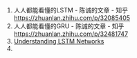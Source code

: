 1. 人人都能看懂的LSTM - 陈诚的文章 - 知乎 https://zhuanlan.zhihu.com/p/32085405
2. 人人都能看懂的GRU - 陈诚的文章 - 知乎 https://zhuanlan.zhihu.com/p/32481747
3. [Understanding LSTM Networks](http://colah.github.io/posts/2015-08-Understanding-LSTMs/)
4. 

